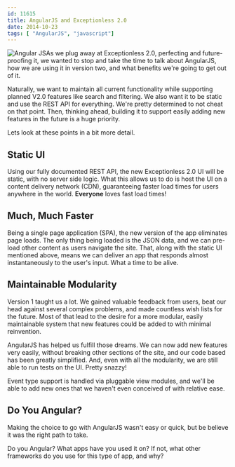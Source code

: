 ```yaml
---
id: 11615
title: AngularJS and Exceptionless 2.0
date: 2014-10-23
tags: [ "AngularJS", "javascript"]
---
```

![Angular JS](/assets/img/news/AngularJS-large-300x84.png)As we plug away at Exceptionless 2.0, perfecting and future-proofing it, we wanted to stop and take the time to talk about AngularJS, how we are using it in version two, and what benefits we're going to get out of it.

Naturally, we want to maintain all current functionality while supporting planned V2.0 features like search and filtering. We also want it to be static and use the REST API for everything. We're pretty determined to not cheat on that point. Then, thinking ahead, building it to support easily adding new features in the future is a huge priority.

Lets look at these points in a bit more detail.<!--more-->

## Static UI

Using our fully documented REST API, the new Exceptionless 2.0 UI will be static, with no server side logic. What this allows us to do is host the UI on a content delivery network (CDN), guaranteeing faster load times for users anywhere in the world. **Everyone** loves fast load times!

## Much, Much Faster

Being a single page application (SPA), the new version of the app eliminates page loads. The only thing being loaded is the JSON data, and we can pre-load other content as users navigate the site. That, along with the static UI mentioned above, means we can deliver an app that responds almost instantaneously to the user's input. What a time to be alive.

## Maintainable Modularity

Version 1 taught us a lot. We gained valuable feedback from users, beat our head against several complex problems, and made countless wish lists for the future. Most of that lead to the desire for a more modular, easily maintainable system that new features could be added to with minimal reinvention.

AngularJS has helped us fulfill those dreams. We can now add new features very easily, without breaking other sections of the site, and our code based has been greatly simplified. And, even with all the modularity, we are still able to run tests on the UI. Pretty snazzy!

Event type support is handled via pluggable view modules, and we'll be able to add new ones that we haven't even conceived of with relative ease.

## Do You Angular?

Making the choice to go with AngularJS wasn't easy or quick, but be believe it was the right path to take.

Do you Angular? What apps have you used it on? If not, what other frameworks do you use for this type of app, and why?


